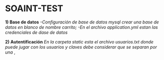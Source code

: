 # SOAINT-TEST
**1) Base de datos**
 _-Configuración de base de datos mysql 
 crear una base de datos en blanco de nombre carrito;_
 _-En el archivo application.yml estan las credenciales de dase de datos_

**2) Autentificación**
 _En la carpeta static esta el archivo usuarios.txt donde puede jugar con los usuarios y claves
 debe considerar que se separan por una_ ,